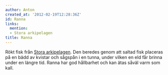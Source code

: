 ```yaml
---
author: Anton
created_at: '2012-02-19T12:28:36Z'
id: Ranna
links:
  mention:
  - Stora arkipelagen
title: Ranna
---
```


Rökt fisk från [Stora arkipelagen]. Den beredes genom att saltad fisk placeras på en bädd av kvistar
och sågspån i en tunna, under vilken en eld får brinna under en längre tid. Ranna har god hållbarhet
och kan ätas såväl varm som kall.

  [Stora arkipelagen]: Stora_arkipelagen
